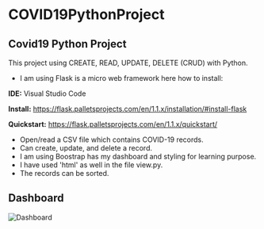 # COVID19PythonProject

## Covid19 Python Project 

This project using CREATE, READ, UPDATE, DELETE (CRUD) with Python.

- I am using Flask is a micro web framework here how to install: 

**IDE:** Visual Studio Code

**Install:** https://flask.palletsprojects.com/en/1.1.x/installation/#install-flask

**Quickstart:** https://flask.palletsprojects.com/en/1.1.x/quickstart/  

- Open/read a CSV file which contains COVID-19 records.
- Can create, update, and delete a record. 
- I am using Boostrap has my dashboard and styling for learning purpose.
- I have used 'html' as well in the file view.py.
- The records can be sorted.

## Dashboard

![Dashboard](https://user-images.githubusercontent.com/35514180/118882100-ca781b80-b8c1-11eb-95e9-08abc5f5cb04.png)




